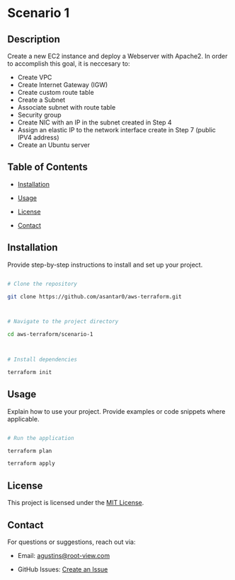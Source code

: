 # Scenario 1



## Description

Create a new EC2 instance and deploy a Webserver with Apache2. In order to accomplish this goal, it is neccesary to:
- Create VPC
- Create Internet Gateway (IGW)
- Create custom route table 
- Create a Subnet
- Associate subnet with route table
- Security group
- Create NIC with an IP in the subnet created in Step 4
- Assign an elastic IP to the network interface create in Step 7 (public IPV4 address)
- Create an Ubuntu server



## Table of Contents

- [Installation](#installation)

- [Usage](#usage)

- [License](#license)

- [Contact](#contact)



## Installation

Provide step-by-step instructions to install and set up your project.

```sh

# Clone the repository

git clone https://github.com/asantar0/aws-terraform.git



# Navigate to the project directory

cd aws-terraform/scenario-1



# Install dependencies

terraform init

```



## Usage

Explain how to use your project. Provide examples or code snippets where applicable.

```sh

# Run the application

terraform plan

terraform apply

```


## License

This project is licensed under the [MIT License](LICENSE).



## Contact

For questions or suggestions, reach out via:

- Email: agustins@root-view.com

- GitHub Issues: [Create an Issue](https://github.com/asantar0/aws-terraform/issues)

